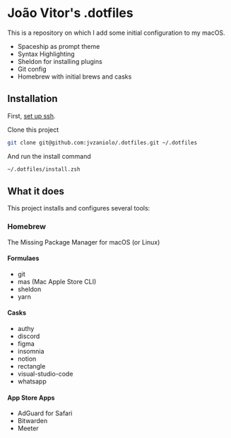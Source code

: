 # João Vitor's .dotfiles
This is a repository on which I add some initial configuration to my macOS.

- Spaceship as prompt theme
- Syntax Highlighting
- Sheldon for installing plugins
- Git config
- Homebrew with initial brews and casks

## Installation
First, [set up ssh](https://docs.github.com/pt/github/authenticating-to-github/connecting-to-github-with-ssh).

Clone this project
```bash
git clone git@github.com:jvzaniolo/.dotfiles.git ~/.dotfiles
```

And run the install command
```bash
~/.dotfiles/install.zsh
```

## What it does
This project installs and configures several tools:

### Homebrew
The Missing Package Manager for macOS (or Linux)

#### Formulaes
- git
- mas (Mac Apple Store CLI)
- sheldon
- yarn

#### Casks
- authy
- discord
- figma
- insomnia
- notion
- rectangle
- visual-studio-code
- whatsapp

#### App Store Apps
- AdGuard for Safari
- Bitwarden
- Meeter
